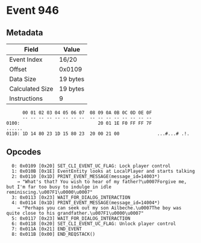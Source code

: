 # Event 946

## Metadata

| Field           | Value    |
|-----------------|----------|
| Event Index     | 16/20    |
| Offset          | 0x0109   |
| Data Size       | 19 bytes |
| Calculated Size | 19 bytes |
| Instructions    | 9        |

```
      00 01 02 03 04 05 06 07  08 09 0A 0B 0C 0D 0E 0F
      -- -- -- -- -- -- -- --  -- -- -- -- -- -- -- --
0100:                             20 01 1E F0 FF FF 7F            ......
0110: 1D 14 80 23 1D 15 80 23  20 00 21 00              ...#...# .!.    
```

## Opcodes

```
  0: 0x0109 [0x20] SET_CLI_EVENT_UC_FLAG: Lock player control
  1: 0x010B [0x1E] EventEntity looks at LocalPlayer and starts talking
  2: 0x0110 [0x1D] PRINT_EVENT_MESSAGE(message_id=14003*)
    → "What's that? You wish to hear of my father?\u0007Forgive me, but I'm far too busy to indulge in idle reminiscing.\u007F1\u0000\u0007"
  3: 0x0113 [0x23] WAIT_FOR_DIALOG_INTERACTION
  4: 0x0114 [0x1D] PRINT_EVENT_MESSAGE(message_id=14004*)
    → "Perhaps you can seek out my son Ailbeche.\u0007The boy was quite close to his grandfather.\u007F1\u0000\u0007"
  5: 0x0117 [0x23] WAIT_FOR_DIALOG_INTERACTION
  6: 0x0118 [0x20] SET_CLI_EVENT_UC_FLAG: Unlock player control
  7: 0x011A [0x21] END_EVENT
  8: 0x011B [0x00] END_REQSTACK()
```
